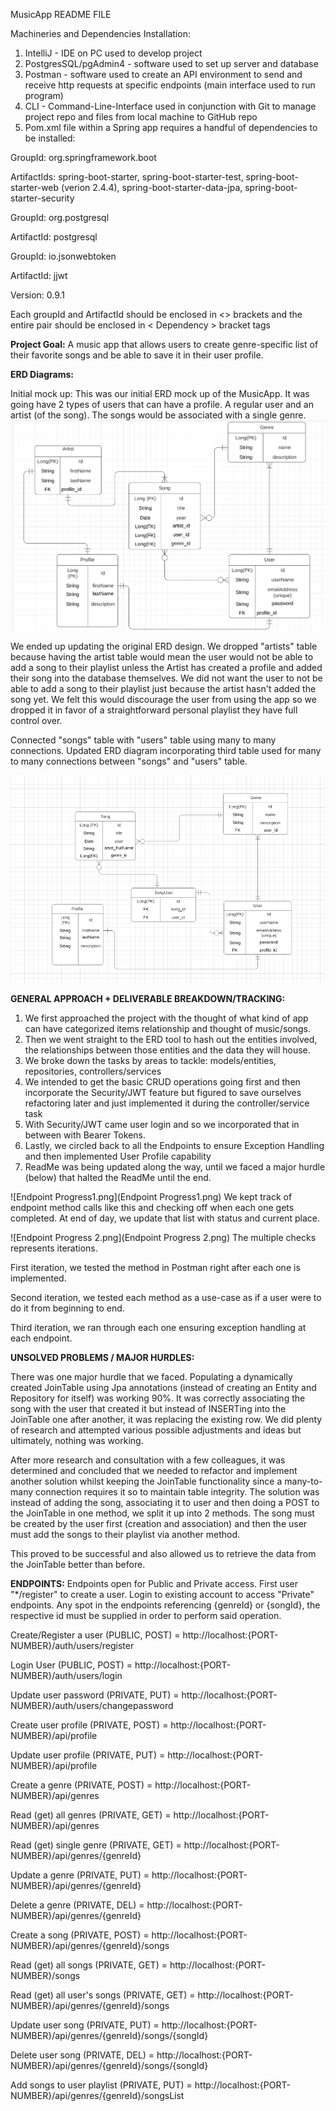 MusicApp README FILE

Machineries and Dependencies Installation:

1. IntelliJ - IDE on PC used to develop project
2. PostgresSQL/pgAdmin4 - software used to set up server and database
3. Postman - software used to create an API environment to send and receive http requests at specific endpoints (main interface used to run program)
4. CLI - Command-Line-Interface used in conjunction with Git to manage project repo and files from local machine to GitHub repo
5. Pom.xml file within a Spring app requires a handful of dependencies to be installed:
   
GroupId: org.springframework.boot
   
ArtifactIds: spring-boot-starter, spring-boot-starter-test, spring-boot-starter-web (verion 2.4.4), spring-boot-starter-data-jpa, spring-boot-starter-security
   
GroupId: org.postgresql

ArtifactId: postgresql

GroupId: io.jsonwebtoken

ArtifactId: jjwt

Version: 0.9.1

Each groupId and ArtifactId should be enclosed in <> brackets and the entire pair should be enclosed in < Dependency > bracket tags

**Project Goal:** A music app that allows users to create genre-specific list of their favorite songs and be able to save it in their user profile.

**ERD Diagrams:**

Initial mock up:
This was our initial ERD mock up of the MusicApp. It was going have 2 types of users that can have a profile. A regular user and an artist (of the song). The songs would be associated with a single genre. 
![initial_mockup.png](initial_mockup.png)

We ended up updating the original ERD design. We dropped "artists" table because having the artist table would mean the user would not be able to add a song to their playlist unless the Artist has created a profile and added their song into the database themselves. We did not want the user to not be able to add a song to their playlist just because the artist hasn't added the song yet. We felt this would discourage the user from using the app so we dropped it in favor of a straightforward personal playlist they have full control over.

Connected "songs" table with "users" table using many to many connections.
Updated ERD diagram incorporating third table used for many to many connections between "songs" and "users" table.


![img.png](img.png)

**GENERAL APPROACH + DELIVERABLE BREAKDOWN/TRACKING:** 
1. We first approached the project with the thought of what kind of app can have categorized items relationship and thought of music/songs.
2. Then we went straight to the ERD tool to hash out the entities involved, the relationships between those entities and the data they will house.
3. We broke down the tasks by areas to tackle: models/entities, repositories, controllers/services
4. We intended to get the basic CRUD operations going first and then incorporate the Security/JWT feature but figured to save ourselves refactoring later and just implemented it during the controller/service task
5. With Security/JWT came user login and so we incorporated that in between with Bearer Tokens.
6. Lastly, we circled back to all the Endpoints to ensure Exception Handling and then implemented User Profile capability 
7. ReadMe was being updated along the way, until we faced a major hurdle (below) that halted the ReadMe until the end.

![Endpoint Progress1.png](Endpoint Progress1.png)
We kept track of endpoint method calls like this and checking off when each one gets completed.
At end of day, we update that list with status and current place.

![Endpoint Progress 2.png](Endpoint Progress 2.png)
The multiple checks represents iterations. 

First iteration, we tested the method in Postman right after each one is implemented.

Second iteration, we tested each method as a use-case as if a user were to do it from beginning to end.

Third iteration, we ran through each one ensuring exception handling at each endpoint.


**UNSOLVED PROBLEMS / MAJOR HURDLES:**

There was one major hurdle that we faced. Populating a dynamically created JoinTable using Jpa annotations (instead of creating an Entity and Repository for itself) was working 90%. It was correctly associating the song with the user that created it but instead of INSERTing into the JoinTable one after another, it was replacing the existing row. We did plenty of research and attempted various possible adjustments and ideas but ultimately, nothing was working.

After more research and consultation with a few colleagues, it was determined and concluded that we needed to refactor and implement another solution whilst keeping the JoinTable functionality since a many-to-many connection requires it so to maintain table integrity.
The solution was instead of adding the song, associating it to user and then doing a POST to the JoinTable in one method, we split it up into 2 methods.
The song must be created by the user first (creation and association) and then the user must add the songs to their playlist via another method.

This proved to be successful and also allowed us to retrieve the data from the JoinTable better than before.

**ENDPOINTS:** Endpoints open for Public and Private access. First user "*/register" to create a user. Login to existing account to access
"Private" endpoints. Any spot in the endpoints referencing {genreId} or {songId}, the respective id must be supplied in order to perform said operation.

Create/Register a user (PUBLIC, POST) = http://localhost:{PORT-NUMBER}/auth/users/register

Login User (PUBLIC, POST) = http://localhost:{PORT-NUMBER}/auth/users/login

Update user password (PRIVATE, PUT) = http://localhost:{PORT-NUMBER}/auth/users/changepassword

Create user profile (PRIVATE, POST) = http://localhost:{PORT-NUMBER}/api/profile

Update user profile (PRIVATE, PUT) = http://localhost:{PORT-NUMBER}/api/profile

Create a genre (PRIVATE, POST) = http://localhost:{PORT-NUMBER}/api/genres

Read (get) all genres (PRIVATE, GET) = http://localhost:{PORT-NUMBER}/api/genres

Read (get) single genre (PRIVATE, GET) = http://localhost:{PORT-NUMBER}/api/genres/{genreId}

Update a genre (PRIVATE, PUT) = http://localhost:{PORT-NUMBER}/api/genres/{genreId}

Delete a genre (PRIVATE, DEL) = http://localhost:{PORT-NUMBER}/api/genres/{genreId}

Create a song (PRIVATE, POST) = http://localhost:{PORT-NUMBER}/api/genres/{genreId}/songs

Read (get) all songs (PRIVATE, GET) = http://localhost:{PORT-NUMBER}/songs

Read (get) all user's songs (PRIVATE, GET) = http://localhost:{PORT-NUMBER}/api/genres/{genreId}/songs

Update user song (PRIVATE, PUT) = http://localhost:{PORT-NUMBER}/api/genres/{genreId}/songs/{songId}

Delete user song (PRIVATE, DEL) = http://localhost:{PORT-NUMBER}/api/genres/{genreId}/songs/{songId}

Add songs to user playlist (PRIVATE, PUT) = http://localhost:{PORT-NUMBER}/api/genres/{genreId}/songsList
